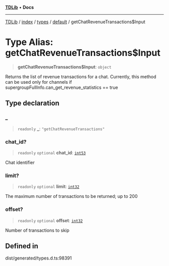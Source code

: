 [**TDLib**](../../../../../../README.md) • **Docs**

***

[TDLib](../../../../../../modules.md) / [index](../../../../../README.md) / [types](../../../README.md) / [default](../README.md) / getChatRevenueTransactions$Input

# Type Alias: getChatRevenueTransactions$Input

> **getChatRevenueTransactions$Input**: `object`

Returns the list of revenue transactions for a chat. Currently, this method can be used only for channels if supergroupFullInfo.can_get_revenue_statistics == true

## Type declaration

### \_

> `readonly` **\_**: `"getChatRevenueTransactions"`

### chat\_id?

> `readonly` `optional` **chat\_id**: [`int53`](int53-1.md)

Chat identifier

### limit?

> `readonly` `optional` **limit**: [`int32`](int32-1.md)

The maximum number of transactions to be returned; up to 200

### offset?

> `readonly` `optional` **offset**: [`int32`](int32-1.md)

Number of transactions to skip

## Defined in

dist/generated/types.d.ts:98391
